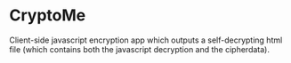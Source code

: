 CryptoMe
===

Client-side javascript encryption app which outputs a self-decrypting html file (which contains both the javascript decryption and the cipherdata).
